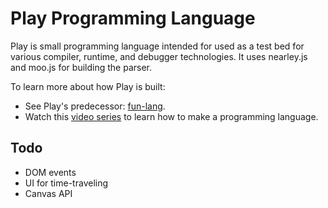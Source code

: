 # Play Programming Language

Play is small programming language intended for used as a test bed
for various compiler, runtime, and debugger technologies.
It uses nearley.js and moo.js for building the parser.

To learn more about how Play is built:

* See Play's predecessor: [fun-lang](https://github.com/airportyh/fun-lang).
* Watch this [video series](https://www.youtube.com/playlist?list=PLSq9OFrD2Q3DasoOa54Vm9Mr8CATyTbLF)
to learn how to make a programming language.

## Todo

* DOM events
* UI for time-traveling
* Canvas API
